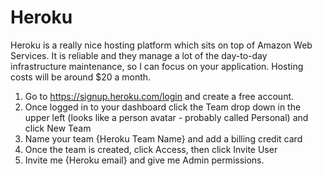 # Heroku

Heroku is a really nice hosting platform which sits on top of Amazon Web Services. It is reliable and they manage a lot of the day-to-day infrastructure maintenance, so I can focus on your application. Hosting costs will be around $20 a month.

1. Go to <https://signup.heroku.com/login> and create a free account.
2. Once logged in to your dashboard click the Team drop down in the upper left (looks like a person avatar - probably called Personal) and click New Team
3. Name your team {Heroku Team Name} and add a billing credit card
4. Once the team is created, click Access, then click Invite User
5. Invite me {Heroku email} and give me Admin permissions.